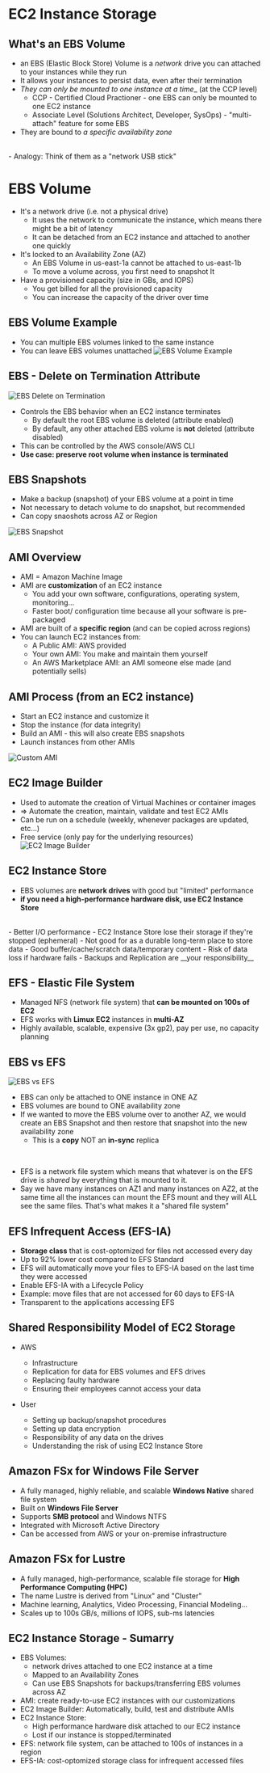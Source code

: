 # EC2 Instance Storage

## What's an EBS Volume
  - an EBS (Elastic Block Store) Volume is a _network_ drive you can attached to your instances while they run
  - It allows your instances to persist data, even after their termination
  - _They can only be mounted to one instance at a time__ (at the CCP level)
    - CCP - Certified Cloud Practioner - one EBS can only be mounted to one EC2 instance 
    - Associate Level (Solutions Architect, Developer, SysOps) - "multi-attach" feature for some EBS
  - They are bound to _a specific availability zone_

  <br>
  - Analogy: Think of them as a "network USB stick"
  
# EBS Volume
  - It's a network drive (i.e. not a physical drive)
    - It uses the network to communicate the instance, which means there might be a bit of latency
    - It can be detached from an EC2 instance and attached to another one quickly
  - It's locked to an Availability Zone (AZ)
    - An EBS Volume in us-east-1a cannot be attached to us-east-1b
    - To move a volume across, you first need to snapshot It
  - Have a provisioned capacity (size in GBs, and IOPS)
    - You get billed for all the provisioned capacity
    - You can increase the capacity of the driver over time

## EBS Volume Example
  - You can multiple EBS volumes linked to the same instance
  - You can leave EBS volumes unattached
![EBS Volume Example](https://github.com/granzb11/udemy-cloud-practitioner/blob/main/images/ebs-volume-example.png)

## EBS - Delete on Termination Attribute
![EBS Delete on Termination](https://github.com/granzb11/udemy-cloud-practitioner/blob/main/images/ebs-delete-on-termination.png)
  - Controls the EBS behavior when an EC2 instance terminates
    - By default the root EBS volume is deleted (attribute enabled)
    - By default, any other  attached EBS volume is __not__ deleted (attribute disabled)
  - This can be controlled by the AWS console/AWS CLI
  - __Use case: preserve root volume when instance is terminated__

## EBS Snapshots
  - Make a backup (snapshot) of your EBS volume at a point in time
  - Not necessary to detach volume to do snapshot, but recommended
  - Can copy snaoshots across AZ or Region
  
![EBS Snapshot](https://github.com/granzb11/udemy-cloud-practitioner/blob/main/images/ebs-snapshot.png)

## AMI Overview
  - AMI = Amazon Machine Image
  - AMI are __customization__ of an EC2 instance
    - You add your own software, configurations, operating system, monitoring...
    - Faster boot/ configuration time because all your software is pre-packaged
  - AMI are built of a __specific region__ (and can be copied across regions)
  - You can launch EC2 instances from:
    - A Public AMI: AWS provided
    - Your own AMI: You make and maintain them yourself
    - An AWS Marketplace AMI: an AMI someone else made (and potentially sells)
  
## AMI Process (from an EC2 instance)
  - Start an EC2 instance and customize it
  - Stop the instance (for data integrity)
  - Build an AMI - this will also create EBS snapshots
  - Launch instances from other AMIs

![Custom AMI](https://github.com/granzb11/udemy-cloud-practitioner/blob/main/images/custom-ami.png)


## EC2 Image Builder
  - Used to automate the creation of Virtual Machines or container images
  - => Automate the creation, maintain, validate and test EC2 AMIs
  - Can be run on a schedule (weekly, whenever packages are updated, etc...)
  - Free service (only pay for the underlying resources)
![EC2 Image Builder](https://github.com/granzb11/udemy-cloud-practitioner/blob/main/images/ec2-image-builder.png)


## EC2 Instance Store
  - EBS volumes are __network drives__ with good but "limited" performance
  - __if you need a high-performance hardware disk, use EC2 Instance Store__
  <br>
  - Better I/O performance
  - EC2 Instance Store lose their storage if they're stopped (ephemeral)
  - Not good for as a durable long-term place to store data
  - Good buffer/cache/scratch data/temporary content
  - Risk of data loss if hardware fails
  - Backups and Replication are __your responsibility__

## EFS - Elastic File System
  -  Managed NFS (network file system) that __can be mounted on 100s of EC2__
  - EFS works with __Limux EC2__ instances in __multi-AZ__
  - Highly available, scalable, expensive (3x gp2), pay per use, no capacity planning

## EBS vs EFS
![EBS vs EFS](https://github.com/granzb11/udemy-cloud-practitioner/blob/main/images/ebs-vs-efs.png)
  - EBS can only be attached to ONE instance in ONE AZ
  - EBS volumes are bound to ONE availability zone
  - If we wanted to move the EBS volume over to another AZ, we would create an EBS Snapshot and then restore that snapshot into the new availability zone
    - This is a __copy__ NOT an __in-sync__ replica
  
  <br>
  
  - EFS is a network file system which means that whatever is on the EFS drive is _shared_ by everything that is mounted to it.
  - Say we have many instances on AZ1 and many instances on AZ2, at the same time all the instances can mount the EFS mount and they will ALL see the same files. That's what makes it a "shared file system"

## EFS Infrequent Access (EFS-IA)
  - __Storage class__ that  is cost-optomized for files not accessed every day
  - Up to 92% lower cost compared to EFS Standard
  - EFS will automatically move your files to EFS-IA based on the last time they were accessed
  - Enable EFS-IA with a Lifecycle Policy
  - Example: move files that are not accessed for 60 days to EFS-IA
  - Transparent to the applications accessing EFS

## Shared Responsibility Model of EC2 Storage
  - AWS
    - Infrastructure
    - Replication for data for EBS volumes and EFS drives
    - Replacing faulty hardware
    - Ensuring their employees cannot access your data
  
  - User
    - Setting up backup/snapshot procedures
    - Setting up data encryption
    - Responsibility of any data on the drives
    - Understanding the risk of using EC2 Instance Store

## Amazon FSx for Windows File Server
  - A fully managed, highly reliable, and scalable __Windows Native__ shared file system
  - Built on __Windows File Server__
  - Supports __SMB protocol__ and Windows NTFS
  - Integrated with Microsoft Active Directory
  - Can be accessed from AWS or your on-premise infrastructure

## Amazon FSx for Lustre
  -  A fully managed, high-performance, scalable file storage for __High Performance Computing (HPC)__
  - The name Lustre is derived from "Linux" and "Cluster"
  - Machine learning, Analytics, Video Processing, Financial Modeling...
  - Scales up to 100s GB/s, millions of IOPS, sub-ms latencies

## EC2 Instance Storage - Sumarry
  - EBS Volumes:
    - network drives attached to one  EC2 instance at a time
    - Mapped to an Availability Zones
    - Can use EBS Snapshots for backups/transferring EBS volumes across AZ
  - AMI: create ready-to-use EC2 instances with our customizations
  - EC2 Image Builder: Automatically, build, test and distribute AMIs
  - EC2 Instance Store: 
    - High performance hardware disk attached to our EC2 instance
    - Lost if our instance is stopped/terminated
  - EFS: network file system, can be attached to 100s of instances in a region
  - EFS-IA: cost-optomized storage class for infrequent accessed files
